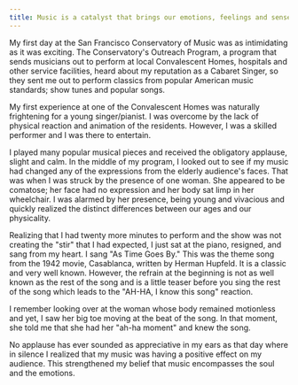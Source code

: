 ```yaml
---
title: Music is a catalyst that brings our emotions, feelings and sense of creativity to the forefront of our lives!
---
```


My first day at the San Francisco Conservatory of Music was as intimidating as it was exciting.  The Conservatory's Outreach Program, a program that sends musicians out to perform at local Convalescent Homes, hospitals and other service facilities, heard about my reputation as a Cabaret Singer, so they sent me out to perform classics from popular American music standards; show tunes and popular songs.
 
My first experience at one of the Convalescent Homes was naturally frightening for a young singer/pianist. I was overcome by the lack of physical reaction and animation of the residents. However, I was a skilled performer and I was there to entertain.       
 
I played many popular musical pieces and received the obligatory applause, slight and calm. In the middle of my program, I looked out to see if my music had changed any of the expressions from the elderly audience's faces. That was when I was struck by the presence of one woman. She appeared to be comatose; her face had no expression and her body sat limp in her wheelchair. I was alarmed by her presence, being young and vivacious and quickly realized the distinct differences between our ages and our physicality.

Realizing that I had twenty more minutes to perform and the show was not creating the "stir" that I had expected, I just sat at the piano, resigned, and sang from my heart. I sang "As Time Goes By." This was the theme song from the 1942 movie, Casablanca, written by Herman Hupfeld. It is a classic and very well known. However, the refrain at the beginning is not as well known as the rest of the song and is a little teaser before you sing the rest of the song which leads to the "AH-HA, I know this song" reaction.
 
I remember looking over at the woman whose body remained motionless and yet, I saw her big toe moving at the beat of the song. In that moment, she told me that she had her "ah-ha moment" and knew the song.
 
No applause has ever sounded as appreciative in my ears as that day where in silence I realized that my music was having a positive effect on my audience. This strengthened my belief that music encompasses the soul and the emotions.

